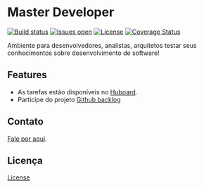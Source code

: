# Master Developer

[![Build status](https://ci.appveyor.com/api/projects/status/ugndnufhvf4524ge?svg=true)](https://ci.appveyor.com/project/masterdeveloper1000/masterdeveloper) [![Issues open](https://img.shields.io/github/issues-raw/masterdeveloper1000/masterdeveloper.svg)](https://huboard.com/masterdeveloper1000/masterdeveloper/) [![License](https://img.shields.io/github/license/masterdeveloper1000/masterdeveloper.svg)](https://github.com/masterdeveloper1000/masterdeveloper/blob/master/LICENSE) [![Coverage Status](https://coveralls.io/repos/github/masterdeveloper1000/masterdeveloper/badge.svg?branch=master)](https://coveralls.io/github/masterdeveloper1000/masterdeveloper?branch=master)


Ambiente para desenvolvedores, analistas, arquitetos testar seus conhecimentos sobre desenvolvimento de software!
    
## Features

* As tarefas estão disponíveis no [Huboard](https://huboard.com/masterdeveloper1000/masterdeveloper).
* Participe do projeto [Github backlog](https://github.com/masterdeveloper1000/masterdeveloper/issues)

## Contato

 [Fale por aqui](https://masterdeveloper1000.github.io/).
 
 
 ## Licença
 
 [License](https://img.shields.io/github/license/masterdeveloper1000/masterdeveloper.svg)
 
